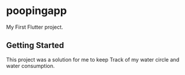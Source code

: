 # poopingapp

My First Flutter project.

## Getting Started

This project was a solution for me to keep Track of my water circle and water consumption.
